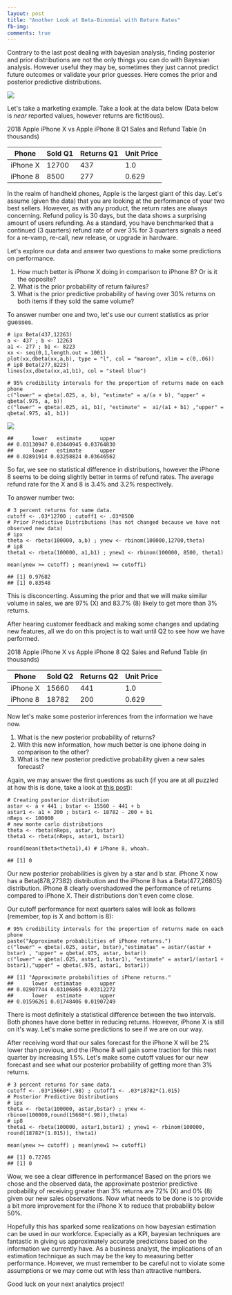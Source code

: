 ```yaml
---
layout: post
title: "Another Look at Beta-Binomial with Return Rates"
fb-img: 
comments: true
---
```


Contrary to the last post dealing with bayesian analysis, finding posterior and prior distributions are not the only things you can do with Bayesian analysis. However useful they may be, sometimes they just cannot predict future outcomes or validate your prior guesses. Here comes the prior and posterior predictive distributions.

![](https://pbs.twimg.com/media/DsndeNTWoAALimp.jpg)

Let's take a marketing example. Take a look at the data below 
(Data below is <i>near</i> reported values, however returns are fictitious).


2018 Apple iPhone X vs Apple iPhone 8 Q1 Sales and Refund Table (in thousands)


| Phone        | Sold Q1    | Returns Q1  | Unit Price   |
|--------------|------------|-------------|--------------|
| iPhone X     | 12700      | 437         | 1.0          |
| iPhone 8     | 8500       | 277         | 0.629        |

In the realm of handheld phones, Apple is the largest giant of this day. Let's assume (given the data) that you are looking at the performance of your two best sellers. However, as with any product, the return rates are always concerning. Refund policy is 30 days, but the data shows a surprising amount of users refunding. As a standard, you have benchmarked that a continued (3 quarters) refund rate of over 3% for 3 quarters signals a need for a re-vamp, re-call, new release, or upgrade in hardware.

Let's explore our data and answer two questions to make some predictions on performance.

1. How much better is iPhone X doing in comparison to iPhone 8? Or is it the opposite?
2. What is the prior probability of return failures?
3. What is the prior predictive probability of having over 30% returns on both items if they sold the same volume?

To answer number one and two, let's use our current statistics as prior guesses.

```{r}
# ipx Beta(437,12263)
a <- 437 ; b <- 12263
a1 <- 277 ; b1 <- 8223
xx <- seq(0,1,length.out = 1001)
plot(xx,dbeta(xx,a,b), type = "l", col = "maroon", xlim = c(0,.06))
# ip8 Beta(277,8223)
lines(xx,dbeta(xx,a1,b1), col = "steel blue")

# 95% credibility intervals for the proportion of returns made on each phone
c("lower" = qbeta(.025, a, b), "estimate" = a/(a + b), "upper" = qbeta(.975, a, b))
c("lower" = qbeta(.025, a1, b1), "estimate" =  a1/(a1 + b1) ,"upper" = qbeta(.975, a1, b1))
```

![](https://raw.githubusercontent.com/tykiww/tykiww.github.io/master/img/iphone/one.png?token=AI2BCCUSXXIDTO6WIHNLSL25ALMU2)

    ##      lower   estimate      upper 
    ## 0.03130947 0.03440945 0.03764830 
    ##      lower   estimate      upper 
    ## 0.02891914 0.03258824 0.03646562 

So far, we see no statistical difference in distributions, however the iPhone 8 seems to be doing slightly better in terms of refund rates. The average refund rate for the X and 8 is 3.4% and 3.2% respectively.

To answer number two:

```{r}
# 3 percent returns for same data.
cutoff <- .03*12700 ; cutoff1 <- .03*8500
# Prior Predictive Distributions (has not changed because we have not observed new data)
# ipx
theta <- rbeta(100000, a,b) ; ynew <- rbinom(100000,12700,theta)
# ip8
theta1 <- rbeta(100000, a1,b1) ; ynew1 <- rbinom(100000, 8500, theta1)

mean(ynew >= cutoff) ; mean(ynew1 >= cutoff1)
```

    ## [1] 0.97682
    ## [1] 0.83548

This is disconcerting. Assuming the prior and that we will make similar volume in sales, we are 97% (X) and 83.7% (8) likely to get more than 3% returns. 

After hearing customer feedback and making some changes and updating new features, all we do on this project is to wait until Q2 to see how we have performed. 


2018 Apple iPhone X vs Apple iPhone 8 Q2 Sales and Refund Table (in thousands)


| Phone        | Sold Q2    | Returns Q2  | Unit Price   |
|--------------|------------|-------------|--------------|
| iPhone X     | 15660      | 441         | 1.0          |
| iPhone 8     | 18782      | 200         | 0.629        |

Now let's make some posterior inferences from the information we have now.

1. What is the new posterior probability of returns?
2. With this new information, how much better is one iphone doing in comparison to the other?
3. What is the new posterior predictive probability given a new sales forecast?

Again, we may answer the first questions as such (if you are at all puzzled at how this is done, take a look at [this post](https://raw.githubusercontent.com/tykiww/Bayesian_Analytics/master/personal_projects/Did-I-Get-A-Good-Sleep.Rmd)):

```{r}
# Creating posterior distribution
astar <- a + 441 ; bstar <- 15560 - 441 + b
astar1 <- a1 + 200 ; bstar1 <- 18782 - 200 + b1
nReps <- 100000
# new monte carlo distributions
theta <- rbeta(nReps, astar, bstar)
theta1 <- rbeta(nReps, astar1, bstar1)

round(mean(theta<theta1),4) # iPhone 8, whoah.
```

    ## [1] 0  

Our new posterior probabilities is given by a star and b star. iPhone X now has a Beta(878,27382) distribution and the iPhone 8 has a Beta(477,26805) distribution. iPhone 8 clearly overshadowed the performance of returns compared to iPhone X. Their distributions don't even come close.

Our cutoff performance for next quarters sales will look as follows (remember, top is X and bottom is 8):

```{r}
# 95% credibility intervals for the proportion of returns made on each phone
paste("Approximate probabilities of iPhone returns.")
c("lower" = qbeta(.025, astar, bstar),"estimatae" = astar/(astar + bstar) , "upper" = qbeta(.975, astar, bstar))
c("lower" = qbeta(.025, astar1, bstar1), "estimate" = astar1/(astar1 + bstar1),"upper" = qbeta(.975, astar1, bstar1))
```
    
    ## [1] "Approximate probabilities of iPhone returns."
    ##      lower  estimatae      upper 
    ## 0.02907744 0.03106865 0.03312272 
    ##      lower   estimate      upper 
    ## 0.01596261 0.01748406 0.01907249 

There is most definitely a statistical difference between the two intervals. Both phones have done better in reducing returns. However, iPhone X is still on it's way. Let's make some predictions to see if we are on our way.

After receiving word that our sales forecast for the iPhone X will be 2% lower than previous, and the iPhone 8 will gain some traction for this next quarter by increasing 1.5%. Let's make some cutoff values for our new forecast and see what our posterior probability of getting more than 3% returns.

```{r}
# 3 percent returns for same data.
cutoff <- .03*15660*(.98) ; cutoff1 <- .03*18782*(1.015)
# Posterior Predictive Distributions 
# ipx
theta <- rbeta(100000, astar,bstar) ; ynew <- rbinom(100000,round(15660*(.98)),theta)
# ip8
theta1 <- rbeta(100000, astar1,bstar1) ; ynew1 <- rbinom(100000, round(18782*(1.015)), theta1)

mean(ynew >= cutoff) ; mean(ynew1 >= cutoff1)
```

    ## [1] 0.72765
    ## [1] 0

Wow, we see a clear difference in performance! Based on the priors we chose and the observed data, the approximate posterior predictive probability of receiving greater than 3% returns are 72% (X) and 0% (8) given our new sales observations. Now what needs to be done is to provide a bit more improvement for the iPhone X to reduce that probability below 50%. 

Hopefully this has sparked some realizations on how bayesian estimation can be used in our workforce. Especially as a KPI, bayesian techniques are fantastic in giving us approximately accurate predictions based on the information we currently have. As a business analyst, the implications of an estimation technique as such may be the key to measuring better performance. However, we must remember to be careful not to violate some assumptions or we may come out with less than attractive numbers. 

Good luck on your next analytics project!








